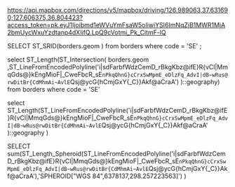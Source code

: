 https://api.mapbox.com/directions/v5/mapbox/driving/126.989063,37.631690;127.606375,36.804423?access_token=pk.eyJ1Ijoibmd1eWVuYmFsaW5oIiwiYSI6ImNqZjB1MWR1MjA2bmUycWxuYzdtanp4dXIifQ.LpQ9cVotmi_Pk_CitmF-lQ


SELECT ST_SRID(borders.geom ) from borders where code = 'SE'
;


select ST_Length(ST_Intersection(
 borders.geom 
,ST_LineFromEncodedPolyline('i|sdFarbfWdzCemD_rBkgKbz@ifE}R{vCl|MmqGds@}kEngMioF|_CweFbcR_sE`nPkqQhnG}cCrxSwMpmE_eDlzFq_AdvI|dB~wRus@rwDitBr{CdMhmAi~AvlE`Qsj@ycG{hCmjGxY{_C}}Akf@aCraA')
)::geography)
from borders where code = 'SE'

select 
ST_Length(ST_LineFromEncodedPolyline('i|sdFarbfWdzCemD_rBkgKbz@ifE}R{vCl|MmqGds@}kEngMioF|_CweFbcR_sE`nPkqQhnG}cCrxSwMpmE_eDlzFq_AdvI|dB~wRus@rwDitBr{CdMhmAi~AvlE`Qsj@ycG{hCmjGxY{_C}}Akf@aCraA'
)::geography
)

SELECT 
sum(ST_Length_Spheroid(ST_LineFromEncodedPolyline('i|sdFarbfWdzCemD_rBkgKbz@ifE}R{vCl|MmqGds@}kEngMioF|_CweFbcR_sE`nPkqQhnG}cCrxSwMpmE_eDlzFq_AdvI|dB~wRus@rwDitBr{CdMhmAi~AvlE`Qsj@ycG{hCmjGxY{_C}}Akf@aCraA'),'SPHEROID["WGS 84",6378137,298.257223563]')
)
